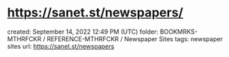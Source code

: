 # https://sanet.st/newspapers/

created: September 14, 2022 12:49 PM (UTC)
folder: BOOKMRKS-MTHRFCKR / REFERENCE-MTHRFCKR / Newspaper Sites
tags: newspaper sites
url: https://sanet.st/newspapers